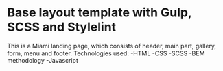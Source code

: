 # Base layout template with Gulp, SCSS and Stylelint
This is a Miami landing page, which consists of header, main part, gallery, form, menu and footer.
Technologies used:
-HTML
-CSS
-SCSS
-BEM methodology
-Javascript

